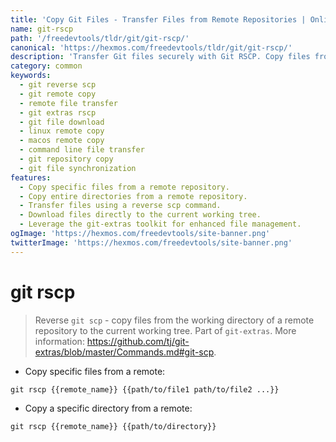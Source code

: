 ```yaml
---
title: 'Copy Git Files - Transfer Files from Remote Repositories | Online Free DevTools by Hexmos'
name: git-rscp
path: '/freedevtools/tldr/git/git-rscp/'
canonical: 'https://hexmos.com/freedevtools/tldr/git/git-rscp/'
description: 'Transfer Git files securely with Git RSCP. Copy files from remote repositories to your local machine with ease. Free online tool, no registration required.'
category: common
keywords:
  - git reverse scp
  - git remote copy
  - remote file transfer
  - git extras rscp
  - git file download
  - linux remote copy
  - macos remote copy
  - command line file transfer
  - git repository copy
  - git file synchronization
features:
  - Copy specific files from a remote repository.
  - Copy entire directories from a remote repository.
  - Transfer files using a reverse scp command.
  - Download files directly to the current working tree.
  - Leverage the git-extras toolkit for enhanced file management.
ogImage: 'https://hexmos.com/freedevtools/site-banner.png'
twitterImage: 'https://hexmos.com/freedevtools/site-banner.png'
---
```


# git rscp

> Reverse `git scp` - copy files from the working directory of a remote repository to the current working tree.
> Part of `git-extras`.
> More information: <https://github.com/tj/git-extras/blob/master/Commands.md#git-scp>.

- Copy specific files from a remote:

`git rscp {{remote_name}} {{path/to/file1 path/to/file2 ...}}`

- Copy a specific directory from a remote:

`git rscp {{remote_name}} {{path/to/directory}}`
